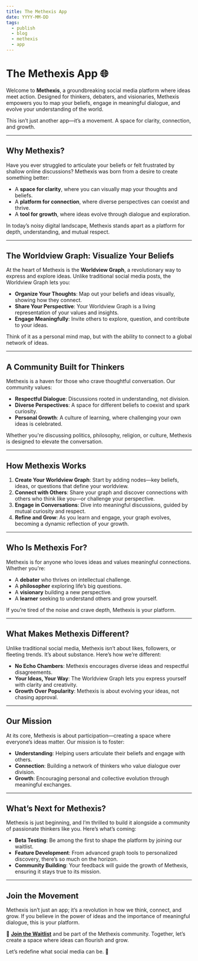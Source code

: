 ```yaml
---
title: The Methexis App
date: YYYY-MM-DD
tags:
  - publish
  - blog
  - methexis
  - app
---
```

# The Methexis App 🌐  

Welcome to **Methexis**, a groundbreaking social media platform where ideas meet action. Designed for thinkers, debaters, and visionaries, Methexis empowers you to map your beliefs, engage in meaningful dialogue, and evolve your understanding of the world.  

This isn’t just another app—it’s a movement. A space for clarity, connection, and growth.

---

## Why Methexis?  

Have you ever struggled to articulate your beliefs or felt frustrated by shallow online discussions? Methexis was born from a desire to create something better:  
- A **space for clarity**, where you can visually map your thoughts and beliefs.  
- A **platform for connection**, where diverse perspectives can coexist and thrive.  
- A **tool for growth**, where ideas evolve through dialogue and exploration.  

In today’s noisy digital landscape, Methexis stands apart as a platform for depth, understanding, and mutual respect.

---

## The Worldview Graph: Visualize Your Beliefs  

At the heart of Methexis is the **Worldview Graph**, a revolutionary way to express and explore ideas. Unlike traditional social media posts, the Worldview Graph lets you:  
- **Organize Your Thoughts**: Map out your beliefs and ideas visually, showing how they connect.  
- **Share Your Perspective**: Your Worldview Graph is a living representation of your values and insights.  
- **Engage Meaningfully**: Invite others to explore, question, and contribute to your ideas.  

Think of it as a personal mind map, but with the ability to connect to a global network of ideas.  

---

## A Community Built for Thinkers  

Methexis is a haven for those who crave thoughtful conversation. Our community values:  
- **Respectful Dialogue**: Discussions rooted in understanding, not division.  
- **Diverse Perspectives**: A space for different beliefs to coexist and spark curiosity.  
- **Personal Growth**: A culture of learning, where challenging your own ideas is celebrated.  

Whether you're discussing politics, philosophy, religion, or culture, Methexis is designed to elevate the conversation.

---

## How Methexis Works  

1. **Create Your Worldview Graph**: Start by adding nodes—key beliefs, ideas, or questions that define your worldview.  
2. **Connect with Others**: Share your graph and discover connections with others who think like you—or challenge your perspective.  
3. **Engage in Conversations**: Dive into meaningful discussions, guided by mutual curiosity and respect.  
4. **Refine and Grow**: As you learn and engage, your graph evolves, becoming a dynamic reflection of your growth.  

---

## Who Is Methexis For?  

Methexis is for anyone who loves ideas and values meaningful connections. Whether you're:  
- A **debater** who thrives on intellectual challenge.  
- A **philosopher** exploring life’s big questions.  
- A **visionary** building a new perspective.  
- A **learner** seeking to understand others and grow yourself.  

If you’re tired of the noise and crave depth, Methexis is your platform.

---

## What Makes Methexis Different?  

Unlike traditional social media, Methexis isn’t about likes, followers, or fleeting trends. It’s about substance. Here’s how we’re different:  
- **No Echo Chambers**: Methexis encourages diverse ideas and respectful disagreements.  
- **Your Ideas, Your Way**: The Worldview Graph lets you express yourself with clarity and creativity.  
- **Growth Over Popularity**: Methexis is about evolving your ideas, not chasing approval.  

---

## Our Mission  

At its core, Methexis is about participation—creating a space where everyone’s ideas matter. Our mission is to foster:  
- **Understanding**: Helping users articulate their beliefs and engage with others.  
- **Connection**: Building a network of thinkers who value dialogue over division.  
- **Growth**: Encouraging personal and collective evolution through meaningful exchanges.  

---

## What’s Next for Methexis?  

Methexis is just beginning, and I’m thrilled to build it alongside a community of passionate thinkers like you. Here’s what’s coming:  
- **Beta Testing**: Be among the first to shape the platform by joining our waitlist.  
- **Feature Development**: From advanced graph tools to personalized discovery, there’s so much on the horizon.  
- **Community Building**: Your feedback will guide the growth of Methexis, ensuring it stays true to its mission.

---

## Join the Movement  
Methexis isn’t just an app; it’s a revolution in how we think, connect, and grow. If you believe in the power of ideas and the importance of meaningful dialogue, this is your platform.  

🌟 **[Join the Waitlist](link-to-signup)** and be part of the Methexis community. Together, let’s create a space where ideas can flourish and grow.  

Let’s redefine what social media can be. 🌱  
